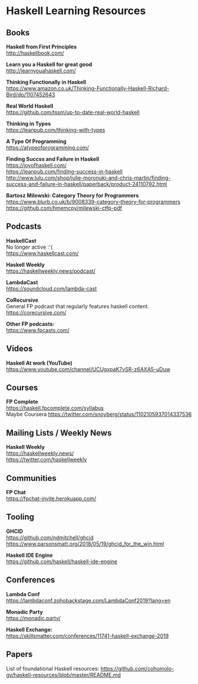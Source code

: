 # Haskell Learning Resources

## Books
**Haskell from First Principles**  
http://haskellbook.com/

**Learn you a Haskell for great good**  
http://learnyouahaskell.com/

**Thinking Functionally in Haskell**  
https://www.amazon.co.uk/Thinking-Functionally-Haskell-Richard-Bird/dp/1107452643

**Real World Haskell**  
https://github.com/tssm/up-to-date-real-world-haskell

**Thinking in Types**  
https://leanpub.com/thinking-with-types

**A Type Of Programming**  
https://atypeofprogramming.com/

**Finding Succss and Failure in Haskell**  
https://joyofhaskell.com/  
https://leanpub.com/finding-success-in-haskell   
http://www.lulu.com/shop/julie-moronuki-and-chris-martin/finding-success-and-failure-in-haskell/paperback/product-24110792.html  

**Bartosz Milewski: Category Theory for Programmers**  
https://www.blurb.co.uk/b/9008339-category-theory-for-programmers  
https://github.com/hmemcpy/milewski-ctfp-pdf  

## Podcasts

**HaskellCast**  
No longer active :'(  
https://www.haskellcast.com/

**Haskell Weekly**    
https://haskellweekly.news/podcast/

**LambdaCast**  
https://soundcloud.com/lambda-cast

**CoRecursive**  
General FP podcast that regularly features haskell content.
https://corecursive.com/

**Other FP podcasts:**  
https://www.fpcasts.com/


## Videos
**Haskell At work (YouTube)**  
https://www.youtube.com/channel/UCUgxpaK7ySR-z6AXA5-uDuw

## Courses

**FP Complete**  
https://haskell.fpcomplete.com/syllabus  
Maybe Coursera https://twitter.com/snoyberg/status/1102105937014337536

## Mailing Lists / Weekly News
**Haskell Weekly**  
https://haskellweekly.news/  
https://twitter.com/haskellweekly


## Communities
**FP Chat**  
https://fpchat-invite.herokuapp.com/

## Tooling
**GHCID**  
https://github.com/ndmitchell/ghcid  
https://www.parsonsmatt.org/2018/05/19/ghcid_for_the_win.html


**Haskell IDE Engine**  
https://github.com/haskell/haskell-ide-engine


## Conferences
**Lambda Conf**  
https://lambdaconf.zohobackstage.com/LambdaConf2019?lang=en

**Monadic Party**  
https://monadic.party/

**Haskell Exchange:**  
https://skillsmatter.com/conferences/11741-haskell-exchange-2019

## Papers
List of foundational Haskell resources: 
https://github.com/cohomolo-gy/haskell-resources/blob/master/README.md
